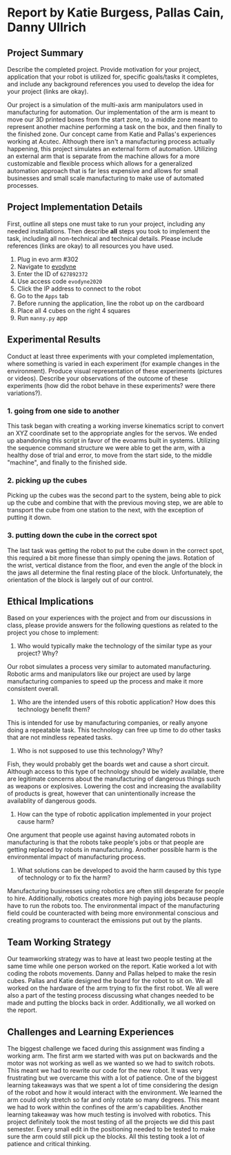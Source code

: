 # Report by Katie Burgess, Pallas Cain, Danny Ullrich

## Project Summary

Describe the completed project. Provide motivation for your project, application that your robot is utilized for, specific goals/tasks it completes, and include any background references you used to develop the idea for your project (links are okay).

Our project is a simulation of the multi-axis arm manipulators used in manufacturing for automation. Our implementation of the arm is meant to move our 3D printed boxes from the start zone, to a middle zone meant to represent another machine performing a task on the box, and then finally to the finished zone. Our concept came from Katie and Pallas's experiences working at Acutec. Although there isn't a manufacturing process actually happening, this project simulates an external form of automation. Utilizing an external arm that is separate from the machine allows for a more customizable and flexible process which allows for a generalized automation approach that is far less expensive and allows for small businesses and small scale manufacturing to make use of automated processes.

## Project Implementation Details

First, outline all steps one must take to run your project, including any needed installations. Then describe **all** steps you took to implement the task, including all non-technical and technical details. Please include references (links are okay) to all resources you have used.

1. Plug in evo arm #302
2. Navigate to [evodyne](https://evoarm.evodyne.co/)
3. Enter the ID of `627892372`
4. Use access code `evodyne2020`
5. Click the IP address to connect to the robot
6. Go to the `Apps` tab
7. Before running the application, line the robot up on the cardboard
8. Place all 4 cubes on the right 4 squares
9. Run `manny.py` app

## Experimental Results

Conduct at least three experiments with your completed implementation, where something is varied in each experiment (for example changes in the environment). Produce visual representation of these experiments (pictures or videos). Describe your observations of the outcome of these experiments (how did the robot behave in these experiments? were there variations?).

### 1. going from one side to another

This task began with creating a working inverse kinematics script to convert an XYZ coordinate set to the appropriate angles for the servos. We ended up abandoning this script in favor of the evoarms built in systems. Utilizing the sequence command structure we were able to get the arm, with a healthy dose of trial and error, to move from the start side, to the middle "machine", and finally to the finished side. 

### 2. picking up the cubes

Picking up the cubes was the second part to the system, being able to pick up the cube and combine that with the previous moving step, we are able to transport the cube from one station to the next, with the exception of putting it down.

### 3. putting down the cube in the correct spot

The last task was getting the robot to put the cube down in the correct spot, this required a bit more finesse than simply opening the jaws. Rotation of the wrist, vertical distance from the floor, and even the angle of the block in the jaws all determine the final resting place of the block. Unfortunately, the orientation of the block is largely out of our control.

## Ethical Implications

Based on your experiences with the project and from our discussions in class, please provide answers for the following questions as related to the project you chose to implement:

1. Who would typically make the technology of the similar type as your project? Why?

Our robot simulates a process very similar to automated manufacturing. Robotic arms and manipulators like our project are used by large manufacturing companies to speed up the process and make it more consistent overall.

1. Who are the intended users of this robotic application? How does this technology benefit them?

This is intended for use by manufacturing companies, or really anyone doing a repeatable task. This technology can free up time to do other tasks that are not mindless repeated tasks.

1. Who is not supposed to use this technology? Why?

Fish, they would probably get the boards wet and cause a short circuit. Although access to this type of technology should be widely available, there are legitimate concerns about the manufacturing of dangerous things such as weapons or explosives. Lowering the cost and increasing the availability of products is great, however that can unintentionally increase the availablity of dangerous goods.

1. How can the type of robotic application implemented in your project cause harm?

One argument that people use against having automated robots in manufacturing is that the robots take people's jobs or that people are getting replaced by robots in manufacturing. Another possible harm is the environmental impact of manufacturing process.

1. What solutions can be developed to avoid the harm caused by this type of technology or to fix the harm?

Manufacturing businesses using robotics are often still desperate for people to hire. Additionally, robotics creates more high paying jobs because people have to run the robots too. The environmental impact of the manufacturing field could be counteracted with being more environmental conscious and creating programs to counteract the emissions put out by the plants.

## Team Working Strategy

Our teamworking strategy was to have at least two people testing at the same time while one person worked on the report. Katie worked a lot with coding the robots movements. Danny and Pallas helped to make the resin cubes. Pallas and Katie designed the board for the robot to sit on. We all worked on the hardware of the arm trying to fix the first robot. We all were also a part of the testing process discussing what changes needed to be made and putting the blocks back in order. Additionally, we all worked on the report.

## Challenges and Learning Experiences

The biggest challenge we faced during this assignment was finding a working arm. The first arm we started with was put on backwards and the motor was not working as well as we wanted so we had to switch robots. This meant we had to rewrite our code for the new robot. It was very frustrating but we overcame this with a lot of patience. One of the biggest learning takeaways was that we spent a lot of time considering the design of the robot and how it would interact with the environment. We learned the arm could only stretch so far and only rotate so many degrees. This meant we had to work within the confines of the arm's capabilities. Another learning takeaway was how much testing is involved with robotics. This project definitely took the most testing of all the projects we did this past semester. Every small edit in the positioning needed to be tested to make sure the arm could still pick up the blocks. All this testing took a lot of patience and critical thinking.
